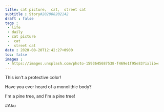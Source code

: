 ```yaml
---
title: cat picture,  cat,  street cat
subtitle : Story#202008202142
draft : false
tags :
 - life
 - daily
 - cat picture
 -  cat
 -  street cat
date : 2020-08-20T12:42:27+0900
toc: false
images : 
 - https://images.unsplash.com/photo-1593645687538-f469e1f95e83?ixlib=rb-1.2.1&q=80&fm=jpg&crop=entropy&cs=tinysrgb&w=1080&fit=max&ixid=eyJhcHBfaWQiOjE1NTU0OX0
---
```


This isn't a protective color!  

Have you ever heard of a monolithic body?  

I'm a pine tree, and I'm a pine tree!  

#Aku  

